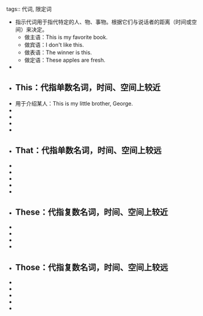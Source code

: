 tags:: 代词, 限定词

- 指示代词用于指代特定的人、物、事物。根据它们与说话者的距离（时间或空间）来决定。
	- 做主语：This is my favorite book.
	- 做宾语：I don't like this.
	- 做表语：The winner is this.
	- 做定语：These apples are fresh.
-
- ## This：代指单数名词，时间、空间上较近
- 用于介绍某人：This is my little brother, George.
-
-
-
-
- ## That：代指单数名词，时间、空间上较远
-
-
-
-
-
- ## These：代指复数名词，时间、空间上较近
-
-
-
-
- ## Those：代指复数名词，时间、空间上较远
-
-
-
-
-